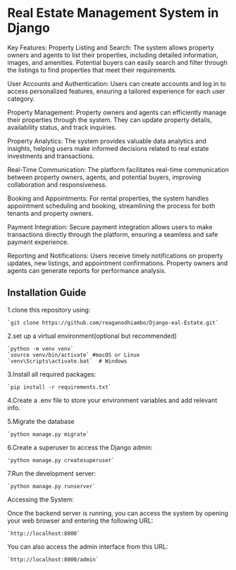 # Real Estate Management System in Django

Key Features:
Property Listing and Search: The system allows property owners and agents to list their properties, including detailed information, images, and amenities. Potential buyers can easily search and filter through the listings to find properties that meet their requirements.

User Accounts and Authentication: Users can create accounts and log in to access personalized features, ensuring a tailored experience for each user category.

Property Management: Property owners and agents can efficiently manage their properties through the system. They can update property details, availability status, and track inquiries.

Property Analytics: The system provides valuable data analytics and insights, helping users make informed decisions related to real estate investments and transactions.

Real-Time Communication: The platform facilitates real-time communication between property owners, agents, and potential buyers, improving collaboration and responsiveness.

Booking and Appointments: For rental properties, the system handles appointment scheduling and booking, streamlining the process for both tenants and property owners.

Payment Integration: Secure payment integration allows users to make transactions directly through the platform, ensuring a seamless and safe payment experience.

Reporting and Notifications: Users receive timely notifications on property updates, new listings, and appointment confirmations. Property owners and agents can generate reports for performance analysis.

## Installation Guide
1.clone this repository using:

	`git clone https://github.com/reaganodhiambo/Django-eal-Estate.git`
	
2.set up a virtual environment(optional but recommended)

	`python -m venv venv`
	`source venv/bin/activate` #macOS or Linux
    `venv\Scripts\activate.bat`  # Windows

3.Install all required packages:

	`pip install -r requirements.txt`

4.Create a .env file to store your environment variables and add relevant info.

5.Migrate the database

	`python manage.py migrate`

6.Create a superuser to access the Django admin:

	'python manage.py createsuperuser`

7.Run the development server:

	`python manage.py runserver`

Accessing the System:

Once the backend server is running, you can access the system by opening your web browser and entering the following URL:

	`http://localhost:8000`

You can also access the admin interface from this URL:

	`http://localhost:8000/admin`
